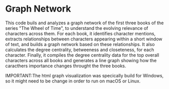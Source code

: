 
# Graph Network
This code buils and analyzes a graph network of the first three books of the series "The Wheel of Time", to understand the evolving relevance of characters across them. For each book, it identifies character mentions, extracts relationships between characters appearing within a short window of text, and builds a graph network based on these relationships. It also calculates the degree centrality, betweeness and closeteness, for each character. Finally, it compiles the degree centrality data for the top overall characters across all books and generates a line graph showing how the caracthers importance changes throught the three books.

IMPORTANT:The html graph visualization was specically build for Windows, so it might need to be change in order to run on macOS or Linux.
